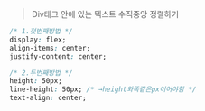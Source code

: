 > Div태그 안에 있는 텍스트 수직중앙 정렬하기

```css
/* 1.첫번째방법 */
display: flex;
align-items: center;
justify-content: center;

/* 2.두번째방법 */
height: 50px;
line-height: 50px; /* →height와똑같은px이어야함 */
text-align: center;
```
